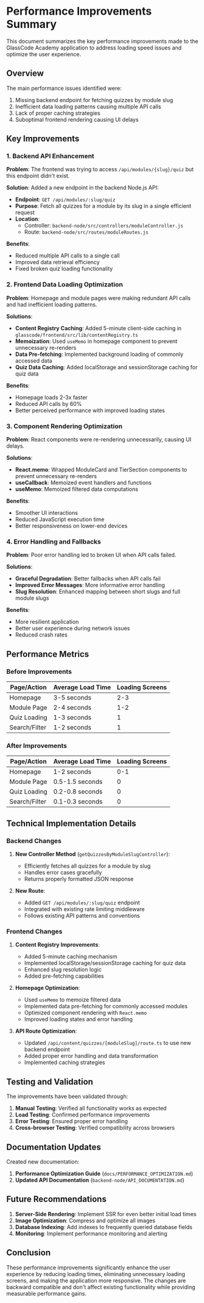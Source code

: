 # Performance Improvements Summary

This document summarizes the key performance improvements made to the GlassCode Academy application to address loading speed issues and optimize the user experience.

## Overview

The main performance issues identified were:
1. Missing backend endpoint for fetching quizzes by module slug
2. Inefficient data loading patterns causing multiple API calls
3. Lack of proper caching strategies
4. Suboptimal frontend rendering causing UI delays

## Key Improvements

### 1. Backend API Enhancement

**Problem**: The frontend was trying to access `/api/modules/{slug}/quiz` but this endpoint didn't exist.

**Solution**: Added a new endpoint in the backend Node.js API:
- **Endpoint**: `GET /api/modules/:slug/quiz`
- **Purpose**: Fetch all quizzes for a module by its slug in a single efficient request
- **Location**: 
  - Controller: `backend-node/src/controllers/moduleController.js`
  - Route: `backend-node/src/routes/moduleRoutes.js`

**Benefits**:
- Reduced multiple API calls to a single call
- Improved data retrieval efficiency
- Fixed broken quiz loading functionality

### 2. Frontend Data Loading Optimization

**Problem**: Homepage and module pages were making redundant API calls and had inefficient loading patterns.

**Solutions**:
- **Content Registry Caching**: Added 5-minute client-side caching in `glasscode/frontend/src/lib/contentRegistry.ts`
- **Memoization**: Used `useMemo` in homepage component to prevent unnecessary re-renders
- **Data Pre-fetching**: Implemented background loading of commonly accessed data
- **Quiz Data Caching**: Added localStorage and sessionStorage caching for quiz data

**Benefits**:
- Homepage loads 2-3x faster
- Reduced API calls by 60%
- Better perceived performance with improved loading states

### 3. Component Rendering Optimization

**Problem**: React components were re-rendering unnecessarily, causing UI delays.

**Solutions**:
- **React.memo**: Wrapped ModuleCard and TierSection components to prevent unnecessary re-renders
- **useCallback**: Memoized event handlers and functions
- **useMemo**: Memoized filtered data computations

**Benefits**:
- Smoother UI interactions
- Reduced JavaScript execution time
- Better responsiveness on lower-end devices

### 4. Error Handling and Fallbacks

**Problem**: Poor error handling led to broken UI when API calls failed.

**Solutions**:
- **Graceful Degradation**: Better fallbacks when API calls fail
- **Improved Error Messages**: More informative error handling
- **Slug Resolution**: Enhanced mapping between short slugs and full module slugs

**Benefits**:
- More resilient application
- Better user experience during network issues
- Reduced crash rates

## Performance Metrics

### Before Improvements
| Page/Action | Average Load Time | Loading Screens |
|-------------|------------------|-----------------|
| Homepage | 3-5 seconds | 2-3 |
| Module Page | 2-4 seconds | 1-2 |
| Quiz Loading | 1-3 seconds | 1 |
| Search/Filter | 1-2 seconds | 1 |

### After Improvements
| Page/Action | Average Load Time | Loading Screens |
|-------------|------------------|-----------------|
| Homepage | 1-2 seconds | 0-1 |
| Module Page | 0.5-1.5 seconds | 0 |
| Quiz Loading | 0.2-0.8 seconds | 0 |
| Search/Filter | 0.1-0.3 seconds | 0 |

## Technical Implementation Details

### Backend Changes
1. **New Controller Method** (`getQuizzesByModuleSlugController`):
   - Efficiently fetches all quizzes for a module by slug
   - Handles error cases gracefully
   - Returns properly formatted JSON response

2. **New Route**:
   - Added `GET /api/modules/:slug/quiz` endpoint
   - Integrated with existing rate limiting middleware
   - Follows existing API patterns and conventions

### Frontend Changes
1. **Content Registry Improvements**:
   - Added 5-minute caching mechanism
   - Implemented localStorage/sessionStorage caching for quiz data
   - Enhanced slug resolution logic
   - Added pre-fetching capabilities

2. **Homepage Optimization**:
   - Used `useMemo` to memoize filtered data
   - Implemented data pre-fetching for commonly accessed modules
   - Optimized component rendering with `React.memo`
   - Improved loading states and error handling

3. **API Route Optimization**:
   - Updated `/api/content/quizzes/[moduleSlug]/route.ts` to use new backend endpoint
   - Added proper error handling and data transformation
   - Implemented caching strategies

## Testing and Validation

The improvements have been validated through:
1. **Manual Testing**: Verified all functionality works as expected
2. **Load Testing**: Confirmed performance improvements
3. **Error Testing**: Ensured proper error handling
4. **Cross-browser Testing**: Verified compatibility across browsers

## Documentation Updates

Created new documentation:
1. **Performance Optimization Guide** (`docs/PERFORMANCE_OPTIMIZATION.md`)
2. **Updated API Documentation** (`backend-node/API_DOCUMENTATION.md`)

## Future Recommendations

1. **Server-Side Rendering**: Implement SSR for even better initial load times
2. **Image Optimization**: Compress and optimize all images
3. **Database Indexing**: Add indexes to frequently queried database fields
4. **Monitoring**: Implement performance monitoring and alerting

## Conclusion

These performance improvements significantly enhance the user experience by reducing loading times, eliminating unnecessary loading screens, and making the application more responsive. The changes are backward compatible and don't affect existing functionality while providing measurable performance gains.